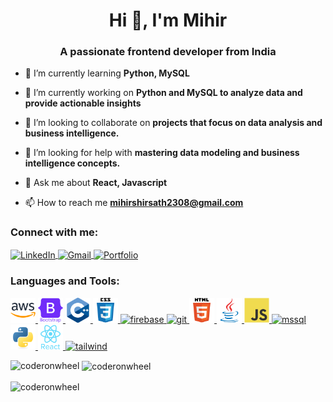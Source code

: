 <h1 align="center">Hi 👋, I'm Mihir</h1>
<h3 align="center">A passionate frontend developer from India</h3>



- 🌱 I’m currently learning **Python, MySQL**
  
- 🔭 I’m currently working on **Python and MySQL to analyze data and provide actionable insights**

- 👯 I’m looking to collaborate on **projects that focus on data analysis and business intelligence.**

- 🤝 I’m looking for help with **mastering data modeling and business intelligence concepts.**

- 💬 Ask me about **React, Javascript**

- 📫 How to reach me **mihirshirsath2308@gmail.com**

<h3 align="left">Connect with me:</h3>
<p align="left">
  <a href="https://www.linkedin.com/in/mihir-ram-shirsath-6b542b22b/" target="blank">
    <img align="center" src="https://img.icons8.com/color/48/000000/linkedin.png" alt="LinkedIn" />
  </a>
  <a href="mailto:mihirshirsath2308@gmail.com" target="blank">
    <img align="center" src="https://img.icons8.com/color/48/000000/gmail.png" alt="Gmail" />
  </a>
  <a href="https://your-portfolio-link.com" target="blank">
    <img align="center" src="https://img.icons8.com/color/48/000000/web.png" alt="Portfolio" />
  </a>
</p>

<h3 align="left">Languages and Tools:</h3>
<p align="left"> <a href="https://aws.amazon.com" target="_blank" rel="noreferrer"> <img src="https://raw.githubusercontent.com/devicons/devicon/master/icons/amazonwebservices/amazonwebservices-original-wordmark.svg" alt="aws" width="40" height="40"/> </a> <a href="https://getbootstrap.com" target="_blank" rel="noreferrer"> <img src="https://raw.githubusercontent.com/devicons/devicon/master/icons/bootstrap/bootstrap-plain-wordmark.svg" alt="bootstrap" width="40" height="40"/> </a> <a href="https://www.w3schools.com/cpp/" target="_blank" rel="noreferrer"> <img src="https://raw.githubusercontent.com/devicons/devicon/master/icons/cplusplus/cplusplus-original.svg" alt="cplusplus" width="40" height="40"/> </a> <a href="https://www.w3schools.com/css/" target="_blank" rel="noreferrer"> <img src="https://raw.githubusercontent.com/devicons/devicon/master/icons/css3/css3-original-wordmark.svg" alt="css3" width="40" height="40"/> </a> <a href="https://firebase.google.com/" target="_blank" rel="noreferrer"> <img src="https://www.vectorlogo.zone/logos/firebase/firebase-icon.svg" alt="firebase" width="40" height="40"/> </a> <a href="https://git-scm.com/" target="_blank" rel="noreferrer"> <img src="https://www.vectorlogo.zone/logos/git-scm/git-scm-icon.svg" alt="git" width="40" height="40"/> </a> <a href="https://www.w3.org/html/" target="_blank" rel="noreferrer"> <img src="https://raw.githubusercontent.com/devicons/devicon/master/icons/html5/html5-original-wordmark.svg" alt="html5" width="40" height="40"/> </a> <a href="https://www.java.com" target="_blank" rel="noreferrer"> <img src="https://raw.githubusercontent.com/devicons/devicon/master/icons/java/java-original.svg" alt="java" width="40" height="40"/> </a> <a href="https://developer.mozilla.org/en-US/docs/Web/JavaScript" target="_blank" rel="noreferrer"> <img src="https://raw.githubusercontent.com/devicons/devicon/master/icons/javascript/javascript-original.svg" alt="javascript" width="40" height="40"/> </a> <a href="https://www.microsoft.com/en-us/sql-server" target="_blank" rel="noreferrer"> <img src="https://www.svgrepo.com/show/303229/microsoft-sql-server-logo.svg" alt="mssql" width="40" height="40"/> </a> <a href="https://www.python.org" target="_blank" rel="noreferrer"> <img src="https://raw.githubusercontent.com/devicons/devicon/master/icons/python/python-original.svg" alt="python" width="40" height="40"/> </a> <a href="https://reactjs.org/" target="_blank" rel="noreferrer"> <img src="https://raw.githubusercontent.com/devicons/devicon/master/icons/react/react-original-wordmark.svg" alt="react" width="40" height="40"/> </a> <a href="https://tailwindcss.com/" target="_blank" rel="noreferrer"> <img src="https://www.vectorlogo.zone/logos/tailwindcss/tailwindcss-icon.svg" alt="tailwind" width="40" height="40"/> </a> </p>

<p><img align="left" src="https://github-readme-stats.vercel.app/api/top-langs?username=coderonwheel&show_icons=true&locale=en&layout=compact" alt="coderonwheel" /></p>

<p>&nbsp;<img align="center" src="https://github-readme-stats.vercel.app/api?username=coderonwheel&show_icons=true&locale=en" alt="coderonwheel" /></p>

<p><img align="center" src="https://github-readme-streak-stats.herokuapp.com/?user=coderonwheel&" alt="coderonwheel" /></p>
